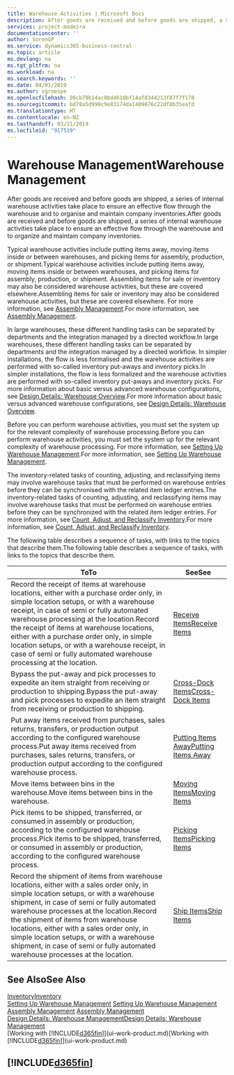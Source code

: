 ```yaml
---
title: Warehouse Activities | Microsoft Docs
description: After goods are received and before goods are shipped, a series of internal warehouse activities take place to ensure an effective flow through the warehouse and to organise and maintain company inventories.
services: project-madeira
documentationcenter: ''
author: SorenGP
ms.service: dynamics365-business-central
ms.topic: article
ms.devlang: na
ms.tgt_pltfrm: na
ms.workload: na
ms.search.keywords: ''
ms.date: 04/01/2019
ms.author: sgroespe
ms.openlocfilehash: 98cb79b14ac8bd4610bf14af8344213f87f7f170
ms.sourcegitcommit: bd78a5d990c9e83174da1409076c22df8b35eafd
ms.translationtype: HT
ms.contentlocale: en-NZ
ms.lasthandoff: 03/31/2019
ms.locfileid: "917519"
---
```

# <a name="warehouse-management"></a><span data-ttu-id="9cdbd-103">Warehouse Management</span><span class="sxs-lookup"><span data-stu-id="9cdbd-103">Warehouse Management</span></span>
<span data-ttu-id="9cdbd-104">After goods are received and before goods are shipped, a series of internal warehouse activities take place to ensure an effective flow through the warehouse and to organise and maintain company inventories.</span><span class="sxs-lookup"><span data-stu-id="9cdbd-104">After goods are received and before goods are shipped, a series of internal warehouse activities take place to ensure an effective flow through the warehouse and to organize and maintain company inventories.</span></span>

<span data-ttu-id="9cdbd-105">Typical warehouse activities include putting items away, moving items inside or between warehouses, and picking items for assembly, production, or shipment.</span><span class="sxs-lookup"><span data-stu-id="9cdbd-105">Typical warehouse activities include putting items away, moving items inside or between warehouses, and picking items for assembly, production, or shipment.</span></span> <span data-ttu-id="9cdbd-106">Assembling items for sale or inventory may also be considered warehouse activities, but these are covered elsewhere.</span><span class="sxs-lookup"><span data-stu-id="9cdbd-106">Assembling items for sale or inventory may also be considered warehouse activities, but these are covered elsewhere.</span></span> <span data-ttu-id="9cdbd-107">For more information, see [Assembly Management](assembly-assemble-items.md).</span><span class="sxs-lookup"><span data-stu-id="9cdbd-107">For more information, see [Assembly Management](assembly-assemble-items.md).</span></span>  

<span data-ttu-id="9cdbd-108">In large warehouses, these different handling tasks can be separated by departments and the integration managed by a directed workflow.</span><span class="sxs-lookup"><span data-stu-id="9cdbd-108">In large warehouses, these different handling tasks can be separated by departments and the integration managed by a directed workflow.</span></span> <span data-ttu-id="9cdbd-109">In simpler installations, the flow is less formalised and the warehouse activities are performed with so-called inventory put-aways and inventory picks.</span><span class="sxs-lookup"><span data-stu-id="9cdbd-109">In simpler installations, the flow is less formalized and the warehouse activities are performed with so-called inventory put-aways and inventory picks.</span></span> <span data-ttu-id="9cdbd-110">For more information about basic versus advanced warehouse configurations, see [Design Details: Warehouse Overview](design-details-warehouse-overview.md).</span><span class="sxs-lookup"><span data-stu-id="9cdbd-110">For more information about basic versus advanced warehouse configurations, see [Design Details: Warehouse Overview](design-details-warehouse-overview.md).</span></span>

<span data-ttu-id="9cdbd-111">Before you can perform warehouse activities, you must set the system up for the relevant complexity of warehouse processing.</span><span class="sxs-lookup"><span data-stu-id="9cdbd-111">Before you can perform warehouse activities, you must set the system up for the relevant complexity of warehouse processing.</span></span> <span data-ttu-id="9cdbd-112">For more information, see [Setting Up Warehouse Management](warehouse-setup-warehouse.md).</span><span class="sxs-lookup"><span data-stu-id="9cdbd-112">For more information, see [Setting Up Warehouse Management](warehouse-setup-warehouse.md).</span></span>

<span data-ttu-id="9cdbd-113">The inventory-related tasks of counting, adjusting, and reclassifying items may involve warehouse tasks that must be performed on warehouse entries before they can be synchronised with the related item ledger entries.</span><span class="sxs-lookup"><span data-stu-id="9cdbd-113">The inventory-related tasks of counting, adjusting, and reclassifying items may involve warehouse tasks that must be performed on warehouse entries before they can be synchronized with the related item ledger entries.</span></span> <span data-ttu-id="9cdbd-114">For more information, see [Count, Adjust, and Reclassify Inventory](inventory-how-count-adjust-reclassify.md).</span><span class="sxs-lookup"><span data-stu-id="9cdbd-114">For more information, see [Count, Adjust, and Reclassify Inventory](inventory-how-count-adjust-reclassify.md).</span></span>

 <span data-ttu-id="9cdbd-115">The following table describes a sequence of tasks, with links to the topics that describe them.</span><span class="sxs-lookup"><span data-stu-id="9cdbd-115">The following table describes a sequence of tasks, with links to the topics that describe them.</span></span>   

|<span data-ttu-id="9cdbd-116">**To**</span><span class="sxs-lookup"><span data-stu-id="9cdbd-116">**To**</span></span>|<span data-ttu-id="9cdbd-117">**See**</span><span class="sxs-lookup"><span data-stu-id="9cdbd-117">**See**</span></span>|  
|------------|-------------|  
|<span data-ttu-id="9cdbd-118">Record the receipt of items at warehouse locations, either with a purchase order only, in simple location setups, or with a warehouse receipt, in case of semi or fully automated warehouse processing at the location.</span><span class="sxs-lookup"><span data-stu-id="9cdbd-118">Record the receipt of items at warehouse locations, either with a purchase order only, in simple location setups, or with a warehouse receipt, in case of semi or fully automated warehouse processing at the location.</span></span>|[<span data-ttu-id="9cdbd-119">Receive Items</span><span class="sxs-lookup"><span data-stu-id="9cdbd-119">Receive Items</span></span>](warehouse-how-receive-items.md)|
|<span data-ttu-id="9cdbd-120">Bypass the put-away and pick processes to expedite an item straight from receiving or production to shipping.</span><span class="sxs-lookup"><span data-stu-id="9cdbd-120">Bypass the put-away and pick processes to expedite an item straight from receiving or production to shipping.</span></span>|[<span data-ttu-id="9cdbd-121">Cross-Dock Items</span><span class="sxs-lookup"><span data-stu-id="9cdbd-121">Cross-Dock Items</span></span>](warehouse-how-to-cross-dock-items.md)|    
|<span data-ttu-id="9cdbd-122">Put away items received from purchases, sales returns, transfers, or production output according to the configured warehouse process.</span><span class="sxs-lookup"><span data-stu-id="9cdbd-122">Put away items received from purchases, sales returns, transfers, or production output according to the configured warehouse process.</span></span>|[<span data-ttu-id="9cdbd-123">Putting Items Away</span><span class="sxs-lookup"><span data-stu-id="9cdbd-123">Putting Items Away</span></span>](warehouse-put-away-items.md)|
|<span data-ttu-id="9cdbd-124">Move items between bins in the warehouse.</span><span class="sxs-lookup"><span data-stu-id="9cdbd-124">Move items between bins in the warehouse.</span></span>|[<span data-ttu-id="9cdbd-125">Moving Items</span><span class="sxs-lookup"><span data-stu-id="9cdbd-125">Moving Items</span></span>](warehouse-move-items.md)|
|<span data-ttu-id="9cdbd-126">Pick items to be shipped, transferred, or consumed in assembly or production, according to the configured warehouse process.</span><span class="sxs-lookup"><span data-stu-id="9cdbd-126">Pick items to be shipped, transferred, or consumed in assembly or production, according to the configured warehouse process.</span></span>|[<span data-ttu-id="9cdbd-127">Picking Items</span><span class="sxs-lookup"><span data-stu-id="9cdbd-127">Picking Items</span></span>](warehouse-pick-items.md)|
|<span data-ttu-id="9cdbd-128">Record the shipment of items from warehouse locations, either with a sales order only, in simple location setups, or with a warehouse shipment, in case of semi or fully automated warehouse processes at the location.</span><span class="sxs-lookup"><span data-stu-id="9cdbd-128">Record the shipment of items from warehouse locations, either with a sales order only, in simple location setups, or with a warehouse shipment, in case of semi or fully automated warehouse processes at the location.</span></span>|[<span data-ttu-id="9cdbd-129">Ship Items</span><span class="sxs-lookup"><span data-stu-id="9cdbd-129">Ship Items</span></span>](warehouse-how-ship-items.md)|  

## <a name="see-also"></a><span data-ttu-id="9cdbd-130">See Also</span><span class="sxs-lookup"><span data-stu-id="9cdbd-130">See Also</span></span>  
[<span data-ttu-id="9cdbd-131">Inventory</span><span class="sxs-lookup"><span data-stu-id="9cdbd-131">Inventory</span></span>](inventory-manage-inventory.md)  
<span data-ttu-id="9cdbd-132">[Setting Up Warehouse Management](warehouse-setup-warehouse.md)   </span><span class="sxs-lookup"><span data-stu-id="9cdbd-132">[Setting Up Warehouse Management](warehouse-setup-warehouse.md)   </span></span>  
<span data-ttu-id="9cdbd-133">[Assembly Management](assembly-assemble-items.md)  </span><span class="sxs-lookup"><span data-stu-id="9cdbd-133">[Assembly Management](assembly-assemble-items.md)  </span></span>  
[<span data-ttu-id="9cdbd-134">Design Details: Warehouse Management</span><span class="sxs-lookup"><span data-stu-id="9cdbd-134">Design Details: Warehouse Management</span></span>](design-details-warehouse-management.md)  
<span data-ttu-id="9cdbd-135">[Working with [!INCLUDE[d365fin](includes/d365fin_md.md)]](ui-work-product.md)</span><span class="sxs-lookup"><span data-stu-id="9cdbd-135">[Working with [!INCLUDE[d365fin](includes/d365fin_md.md)]](ui-work-product.md)</span></span>  

## [!INCLUDE[d365fin](includes/free_trial_md.md)]  
